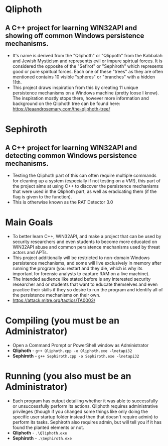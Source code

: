 # Qliphoth

## A C++ project for learning WIN32API and showing off common Windows persistence mechanisms.
* It's name is derived from the "Qliphoth" or "Qlippoth" from the Kabbalah and Jewish Mysticism and representts evil or impure spirtual forces. It is considered the opposite of the "Sefirot" or "Sephiroth" which represents good or pure spiritual forces. Each one of these "trees" as they are often mentioned contains 10 visible "spheres" or "branches" with a hidden 11th.
* This project draws inspiration from this by creating 11 unique persistence mechanisms on a Windows machine (pretty loose I know). The inspiration mostly stops there, however more information and background on the Qliphoth tree can be found here: https://teaandrosemary.com/the-qliphoth-tree/

# Sephiroth

## A C++ project for learning WIN32API and detecting common Windows persistence mechanisms.
* Testing the Qliphoth part of this can often require multiple commands for cleaning up a system (especially if not testing on a VM!), this part of the project aims at using C++ to discover the persistence mechanisms that were used in the Qliphoth part, as well as eradicating them (if the flag is given to the function).
* This is otherwise known as the RAT Detector 3.0

# Main Goals
* To better learn C++, WIN32API, and make a project that can be used by security researchers and even students to become more educated on WIN32API abuse and common persistence mechanisms used by threat actors and APTs.
* This project additionally will be restricted to non-domain Windows persistence mechanisms, and some will live exclusively in memory after running the program (you restart and they die, which is why its important for forensic analysts to capture RAM on a live machine).
* The intended audience like stated before is any interested security researcher and or students that want to educate themselves and even practice their skills if they so desire to run the program and identify all of the persistence mechanisms on their own.
* https://attack.mitre.org/tactics/TA0003/

# Compiling (you must be an Administrator)
* Open a Command Prompt or PowerShell window as Administrator
* <b>Qliphoth</b> - `g++ Qliphoth.cpp -o Qliphoth.exe -lnetapi32`
* <b>Sephiroth</b> - `g++ Sephiroth.cpp -o Sephiroth.exe -lnetapi32`

# Running (you also must be an Administrator)
* Each program has output detailing whether it was able to successfully or unsuccessfully perform its actions. Qliphoth requires administrative privileges (though if you changed some things like only doing the specific user startup folder instead then that doesn't require admin) to perform its tasks. Sephiroth also requires admin, but will tell you if it has found the planted elements or not.
* <b>Qliphoth</b> - `.\Qliphoth.exe`
* <b>Sephiroth</b> - `.\Sephiroth.exe` 
